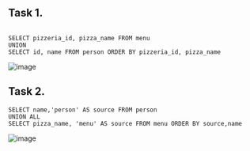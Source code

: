  ## Task 1. 
```

SELECT pizzeria_id, pizza_name FROM menu
UNION
SELECT id, name FROM person ORDER BY pizzeria_id, pizza_name

```
![image](https://github.com/piviich/db_practice/assets/144881369/a9cea209-ecdc-4767-8ad9-bf331f8ae215)

## Task 2.

```
SELECT name,'person' AS source FROM person
UNION ALL
SELECT pizza_name, 'menu' AS source FROM menu ORDER BY source,name
```
![image](https://github.com/piviich/db_practice/assets/144881369/21ce41b0-00e0-4009-b10b-5a60f003478b)


